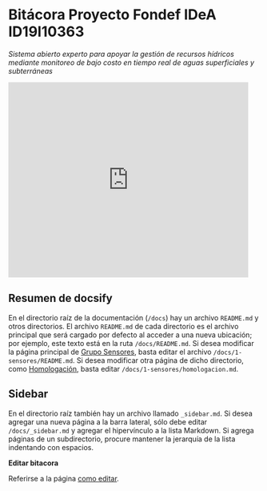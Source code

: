 # Bitácora Proyecto Fondef IDeA ID19I10363
*Sistema abierto experto para apoyar la gestión de recursos hídricos mediante monitoreo de bajo costo en tiempo real de aguas superficiales y subterráneas*

<iframe  title="YouTube video player" width="480" height="390" src="https://www.youtube.com/watch?v=SJs9-OBhGeA" frameborder="0" allowfullscreen></iframe>

## Resumen de docsify
En el directorio raíz de la documentación (`/docs`) hay un archivo `README.md` y otros directorios. El archivo `README.md` de cada directorio es el archivo principal que será cargado por defecto al acceder a una nueva ubicación; por ejemplo, este texto está en la ruta `/docs/README.md`. Si desea modificar la página principal de [Grupo Sensores](1-sensores/README.md), basta editar el archivo `/docs/1-sensores/README.md`. Si desea modificar otra página de dicho directorio, como [Homologación](1-sensores/homologacion.md), basta editar `/docs/1-sensores/homologacion.md`.

## Sidebar
En el directorio raíz también hay un archivo llamado `_sidebar.md`. Si desea agregar una nueva página a la barra lateral, sólo debe editar `/docs/_sidebar.md` y agregar el hipervínculo a la lista Markdown. Si agrega páginas de un subdirectorio, procure mantener la jerarquía de la lista indentando con espacios.

<b>Editar bitacora</b>

Referirse a la página [como editar](old/como-editar.md).
